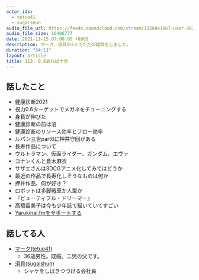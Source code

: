 ```yaml
---
actor_ids:
  - tetuo41
  - sugaishun
audio_file_url: https://feeds.soundcloud.com/stream/1158841867-user-302747142-yarukinai-113-2021-11-15.mp3
audio_file_size: 16406777
date: 2021-11-15 07:00:00 +0900
description: マーク、須貝の2人でただの雑談をしました。
duration: "34:11"
layout: article
title: 113. 0.6あれば十分
---
```


## 話したこと
- 健康診断2021
- 視力0.6ターゲットでメガネをチューニングする
- 身長が伸びた
- 健康診断の前は沼
- 健康診断のリソース効率とフロー効率
- ルパン三世part6に押井守回がある
- 長寿作品について
- ウルトラマン、仮面ライダー、ガンダム、エヴァ
- コナンくんと倉木麻衣
- サザエさんは3DCGアニメ化してみてはどうか
- 最近の作品で長寿化しそうなものは何か
- 押井作品、何が好き？
- ロボットは多脚戦車か人型か
- 『ビューティフル・ドリーマー』
- 高橋留美子は今も少年誌で描いていてすごい
- [Yarukinai.fmをサポートする](https://note.com/tetuo41/circle)

## 話してる人
- [マーク(tetuo41)](https://twitter.com/tetuo41)
  - 36歳男性。既婚。二児の父です。
- [須貝(sugaishun)](https://twitter.com/sugaishun)
  - シャケをしばきつづける会社員
